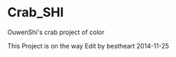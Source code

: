 Crab_SHI
========

OuwenShi's crab project of color
 
 
 This Project is on the way
Edit by bestheart 2014-11-25

